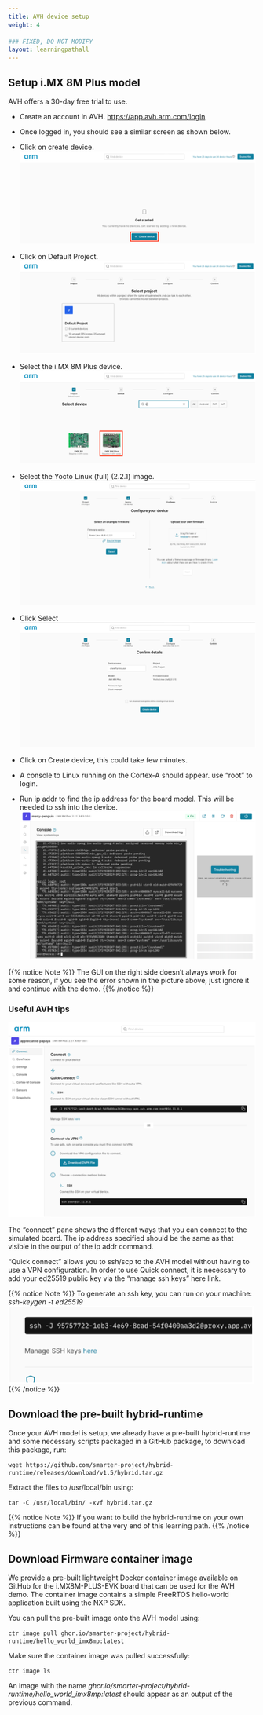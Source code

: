 ```yaml
---
title: AVH device setup
weight: 4

### FIXED, DO NOT MODIFY
layout: learningpathall
---
```


## Setup i.MX 8M Plus model

AVH offers a 30-day free trial to use.
-	Create an account in AVH. https://app.avh.arm.com/login 
-	Once logged in, you should see a similar screen as shown below. 
-	Click on create device.
![create device alt-text#center](avh_images/avh1.png "Figure 1. Create device")
- Click on Default Project.
![select project alt-text#center](avh_images/avh2.png "Figure 2. Select project")
- Select the i.MX 8M Plus device.
![Select the i.MX 8M Plus device alt-text#center](avh_images/avh3.png "Figure 3. Select device")
- Select the Yocto Linux (full) (2.2.1) image.
![Select the Yocto Linux (full) (2.2.1) alt-text#center](avh_images/avh4.png "Figure 4. Select the Yocto Linux (full) (2.2.1) image")
- Click Select
![confirm create device alt-text#center](avh_images/avh5.png "Figure 5. Confirm create device")

-	Click on Create device, this could take few minutes.

-	A console to Linux running on the Cortex-A should appear. use “root” to login.

-	Run ip addr to find the ip address for the board model. This will be needed to ssh into the device.
![A runnign model alt-text#center](avh_images/avh6.png "Figure 6. A running model")

{{% notice Note %}}
The GUI on the right side doesn’t always work for some reason, if you see the error shown in the picture above, just ignore it and continue with the demo.
{{% /notice %}}

### Useful AVH tips
 
![AVH connect interface alt-text#center](avh_images/avh7.png "Figure 7. AVH connect interface")

The “connect” pane shows the different ways that you can connect to the simulated board. The ip address specified should be the same as that visible in the output of the ip addr command. 


“Quick connect” allows you to ssh/scp to the AVH model without having to use a VPN configuration. In order to use Quick connect, it is necessary to add your ed25519 public key via the “manage ssh keys” here link.

{{% notice Note %}}
To generate an ssh key, you can run on your machine:  *ssh-keygen -t ed25519*
![Generate ssh key alt-text#center](avh_images/avh8.png "Figure 8. Generate ssh key")
{{% /notice %}}

## Download the pre-built hybrid-runtime

Once your AVH model is setup, we already have a pre-built hybrid-runtime and some necessary scripts packaged in a GitHub package, to download this package, run:

```console
wget https://github.com/smarter-project/hybrid-runtime/releases/download/v1.5/hybrid.tar.gz
```

Extract the files to /usr/local/bin using:
```console
tar -C /usr/local/bin/ -xvf hybrid.tar.gz
```
{{% notice Note %}}
If you want to build the hybrid-runtime on your own instructions can be found at the very end of this learning path.
{{% /notice %}}

## Download Firmware container image

We provide a pre-built lightweight Docker container image available on GitHub for the i.MX8M-PLUS-EVK board that can be used for the AVH demo. The container image contains a simple FreeRTOS hello-world application built using the NXP SDK.

You can pull the pre-built image onto the AVH model using:

```console
ctr image pull ghcr.io/smarter-project/hybrid-runtime/hello_world_imx8mp:latest
```
Make sure the container image was pulled successfully:

```console
ctr image ls
```

An image with the name *ghcr.io/smarter-project/hybrid-runtime/hello_world_imx8mp:latest* should appear as an output of the previous command.  
